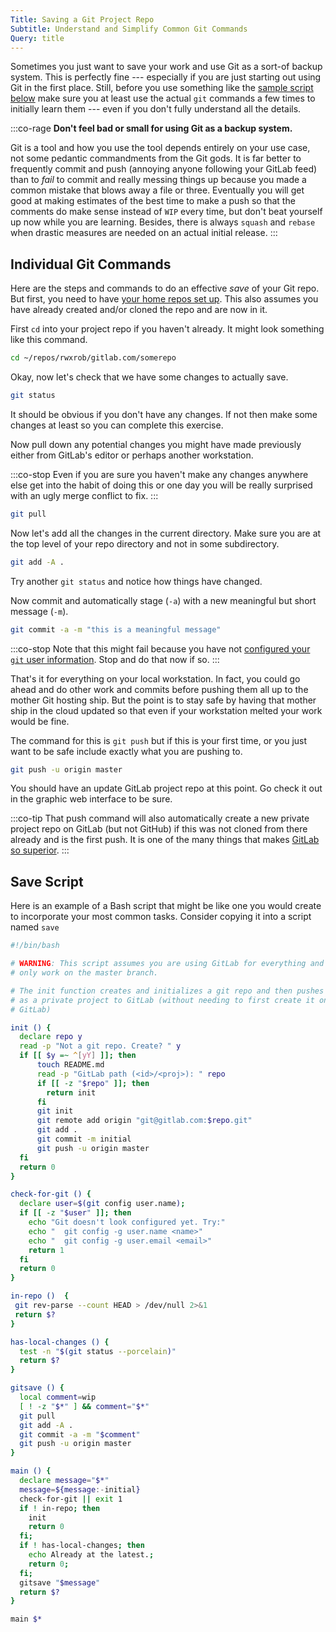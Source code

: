 ```yaml
---
Title: Saving a Git Project Repo
Subtitle: Understand and Simplify Common Git Commands
Query: title
---
```


Sometimes you just want to save your work and use Git as a sort-of backup system. This is perfectly fine --- especially if you are just starting out using Git in the first place. Still, before you use something like the [sample script below](#save-script) make sure you at least use the actual `git` commands a few times to initially learn them --- even if you don't fully understand all the details.

:::co-rage
**Don't feel bad or small for using Git as a backup system.**

Git is a tool and how you use the tool depends entirely on your use case, not some pedantic commandments from the Git gods. It is far better to frequently commit and push (annoying anyone following your GitLab feed) than to *fail* to commit and really messing things up because you made a common mistake that blows away a file or three. Eventually you will get good at making estimates of the best time to make a push so that the comments do make sense instead of `WIP` every time, but don't beat yourself up now while you are learning. Besides, there is always `squash` and `rebase` when drastic measures are needed on an actual initial release.
:::

## Individual Git Commands

Here are the steps and commands to do an effective *save* of your Git repo. But first, you need to have [your home repos set up](/services/gitlab/repos). This also assumes you have already created and/or cloned the repo and are now in it.

First `cd` into your project repo if you haven't already. It might look something like this command.

```sh
cd ~/repos/rwxrob/gitlab.com/somerepo
```

Okay, now let's check that we have some changes to actually save.

```sh
git status
```

It should be obvious if you don't have any changes. If not then make some changes at least so you can complete this exercise.

Now pull down any potential changes you might have made previously either from GitLab's editor or perhaps another workstation.

:::co-stop
Even if you are sure you haven't make any changes anywhere else get into the habit of doing this or one day you will be really surprised with an ugly merge conflict to fix.
:::

```sh
git pull
```

Now let's add all the changes in the current directory. Make sure you are at the top level of your repo directory and not in some subdirectory.

```sh
git add -A .
```

Try another `git status` and notice how things have changed.

Now commit and automatically stage (`-a`) with a new meaningful but short message (`-m`).

```sh
git commit -a -m "this is a meaningful message"
```

:::co-stop
Note that this might fail because you have not [configured your `git` user information](../config). Stop and do that now if so.
:::

That's it for everything on your local workstation. In fact, you could go ahead and do other work and commits before pushing them all up to the mother Git hosting ship. But the point is to stay safe by having that mother ship in the cloud updated so that even if your workstation melted your work would be fine.

The command for this is `git push` but if this is your first time, or you just want to be safe include exactly what you are pushing to.

```sh
git push -u origin master
```

You should have an update GitLab project repo at this point. Go check it out in the graphic web interface to be sure.

:::co-tip
That push command will also automatically create a new private project repo on GitLab (but not GitHub) if this was not cloned from there already and is the first push. It is one of the many things that makes [GitLab so superior](/services/gitlab/isbest/).
:::

## Save Script

Here is an example of a Bash script that might be like one you would create to incorporate your most common tasks. Consider copying it into a script named `save`

```bash
#!/bin/bash

# WARNING: This script assumes you are using GitLab for everything and
# only work on the master branch.

# The init function creates and initializes a git repo and then pushes it
# as a private project to GitLab (without needing to first create it on
# GitLab)

init () {
  declare repo y
  read -p "Not a git repo. Create? " y
  if [[ $y =~ ^[yY] ]]; then
      touch README.md
      read -p "GitLab path (<id>/<proj>): " repo
      if [[ -z "$repo" ]]; then
        return init
      fi
      git init
      git remote add origin "git@gitlab.com:$repo.git"
      git add .
      git commit -m initial
      git push -u origin master
  fi
  return 0
}

check-for-git () {
  declare user=$(git config user.name);
  if [[ -z "$user" ]]; then
    echo "Git doesn't look configured yet. Try:"
    echo "  git config -g user.name <name>"
    echo "  git config -g user.email <email>"
    return 1
  fi
  return 0
}

in-repo ()  {
 git rev-parse --count HEAD > /dev/null 2>&1
 return $?
}

has-local-changes () {
  test -n "$(git status --porcelain)"
  return $?
}

gitsave () {
  local comment=wip
  [ ! -z "$*" ] && comment="$*"
  git pull
  git add -A .
  git commit -a -m "$comment"
  git push -u origin master
}

main () { 
  declare message="$*"
  message=${message:-initial}
  check-for-git || exit 1
  if ! in-repo; then
    init
    return 0
  fi;
  if ! has-local-changes; then
    echo Already at the latest.;
    return 0;
  fi;
  gitsave "$message"
  return $?
}

main $*
```
